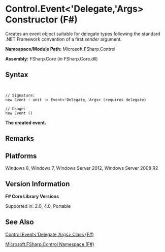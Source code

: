 # Control.Event<'Delegate,'Args> Constructor (F#)

Creates an event object suitable for delegate types following the standard .NET Framework convention of a first *sender* argument.

**Namespace/Module Path:** Microsoft.FSharp.Control

**Assembly:** FSharp.Core (in FSharp.Core.dll)


## Syntax


```


// Signature:
new Event : unit -> Event<'Delegate,'Args> (requires delegate)

// Usage:
new Event ()

```


**The created event.**
## Remarks

## Platforms
Windows 8, Windows 7, Windows Server 2012, Windows Server 2008 R2


## Version Information
**F# Core Library Versions**

Supported in: 2.0, 4.0, Portable




## See Also
[Control.Event&#60;'Delegate,'Args&#62; Class &#40;F&#35;&#41;](Control.Event%28%27Delegate%2C%27Args%29+Class+%28FSharp%29.md)

[Microsoft.FSharp.Control Namespace &#40;F&#35;&#41;](Microsoft.FSharp.Control+Namespace+%28FSharp%29.md)

